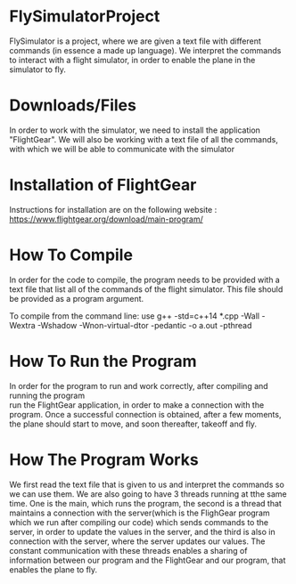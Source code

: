 # FlySimulatorProject

FlySimulator is a project, where we are given a text file with different commands (in essence a made up language). We interpret the commands to interact with a flight simulator, in order to enable the plane in the simulator to fly. 

# Downloads/Files

In order to work with the simulator, we need to install the application "FlightGear". We will also be working with a text file of all the commands, with which we will be able to communicate with the simulator

# Installation of FlightGear

Instructions for installation are on the following website : 
  https://www.flightgear.org/download/main-program/
 
 # How To Compile
 
In order for the code to compile, the program needs to be provided with a text file that list all of the commands of the flight simulator. This file should be provided as a program argument. 

To compile from the command line: use 
g++ -std=c++14 *.cpp -Wall -Wextra -Wshadow -Wnon-virtual-dtor -pedantic -o a.out -pthread 

 # How To Run the Program
 
In order for the program to run and work correctly, after compiling and running the program  
run the FlightGear application, in order to make a connection with the program. Once a successful connection is obtained, after a few moments, the plane should start to move, and soon thereafter, takeoff and fly. 

 # How The Program Works
 
 We first read the text file that is given to us and interpret the commands so we can use them. We are also going to have 3 threads running at tthe same time. One is the main, which runs the program, the second is a thread that maintains a connection with the server(which is the FlighGear program which we run after compiling our code) which sends commands to the server, in order to update the values in the server,  and the third is also in connection with the server, where the server updates our values. The constant communication with these threads enables a sharing of information between our program and the FlightGear and our program, that enables the plane to fly.
 



  

